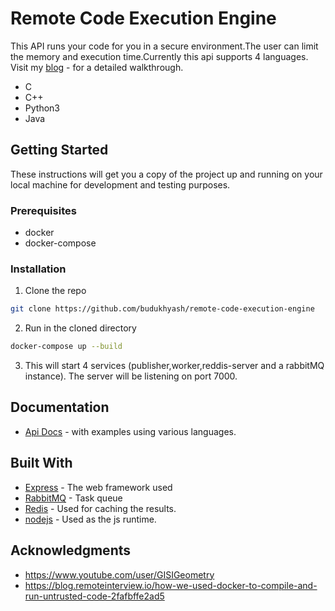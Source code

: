 # Remote Code Execution Engine
This API runs your code for you in a secure environment.The user can limit the memory and execution time.Currently this api supports 4 languages. Visit my [blog](https://medium.com/@yashbudukh/building-a-remote-code-execution-system-9e55c5b248d6?sk=da85e0b861383a610adcfdf086096a5d) - for a detailed walkthrough.

* C
* C++
* Python3
* Java

## Getting Started

These instructions will get you a copy of the project up and running on your local machine for development and testing purposes.

### Prerequisites

* docker
* docker-compose

### Installation

1. Clone the repo
```sh
git clone https://github.com/budukhyash/remote-code-execution-engine
```
2. Run in the cloned directory
```sh
docker-compose up --build
```
3. This will start 4 services (publisher,worker,reddis-server and a rabbitMQ instance).
   The server will be listening on port 7000.


<!-- USAGE EXAMPLES -->
## Documentation
* [Api Docs](https://documenter.getpostman.com/view/11156949/Szt8fAgW?version=latest) - with examples using various languages.

## Built With

* [Express](https://expressjs.com/)     -  The web framework used
* [RabbitMQ](https://www.rabbitmq.com/) -  Task queue
* [Redis](https://redis.io/)           -  Used for caching the results.
* [nodejs](https://nodejs.org/en/)      -  Used as the js runtime.

## Acknowledgments

* https://www.youtube.com/user/GISIGeometry 
* https://blog.remoteinterview.io/how-we-used-docker-to-compile-and-run-untrusted-code-2fafbffe2ad5


